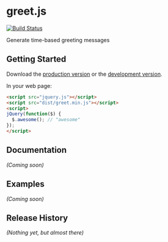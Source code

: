 # greet.js

[![Build Status](https://travis-ci.org/hi/greet.js.png?branch=master)](https://travis-ci.org/hi/greet.js)

Generate time-based greeting messages

## Getting Started

Download the [production version][min] or the [development version][max].

[min]: https://raw.github.com/hi/jquery-greet/master/dist/jquery.greet.min.js
[max]: https://raw.github.com/hi/jquery-greet/master/dist/jquery.greet.js

In your web page:

```html
<script src="jquery.js"></script>
<script src="dist/greet.min.js"></script>
<script>
jQuery(function($) {
  $.awesome(); // "awesome"
});
</script>
```

## Documentation
_(Coming soon)_

## Examples
_(Coming soon)_

## Release History
_(Nothing yet, but almost there)_
